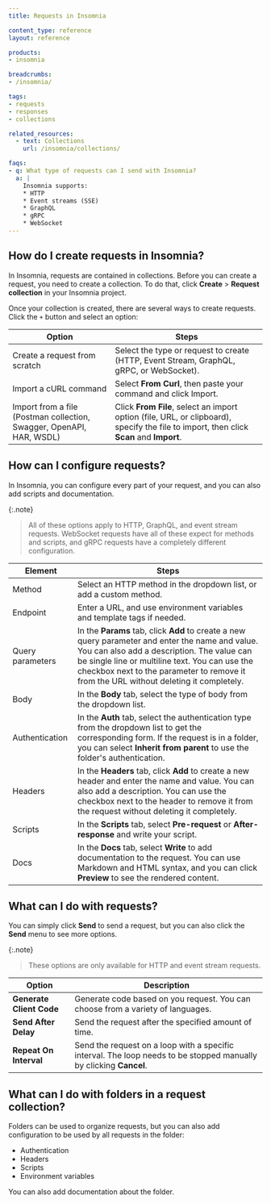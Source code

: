 ```yaml
---
title: Requests in Insomnia

content_type: reference
layout: reference

products:
- insomnia

breadcrumbs:
- /insomnia/

tags:
- requests
- responses
- collections

related_resources:
  - text: Collections
    url: /insomnia/collections/

faqs:
- q: What type of requests can I send with Insomnia?
  a: |
    Insomnia supports:
    * HTTP
    * Event streams (SSE)
    * GraphQL
    * gRPC
    * WebSocket
---
```


## How do I create requests in Insomnia?

In Insomnia, requests are contained in collections. Before you can create a request, you need to create a collection. To do that, click **Create** > **Request collection** in your Insomnia project.

Once your collection is created, there are several ways to create requests. Click the `+` button and select an option:

|Option|Steps|
|---|---|
|Create a request from scratch|Select the type or request to create (HTTP, Event Stream, GraphQL, gRPC, or WebSocket).|
|Import a cURL command|Select **From Curl**, then paste your command and click Import.|
|Import from a file (Postman collection, Swagger, OpenAPI, HAR, WSDL)|Click **From File**, select an import option (file, URL, or clipboard), specify the file to import, then click **Scan** and **Import**.|

## How can I configure requests?

In Insomnia, you can configure every part of your request, and you can also add scripts and documentation.

{:.note}
> All of these options apply to HTTP, GraphQL, and event stream requests. WebSocket requests have all of these expect for methods and scripts, and gRPC requests have a completely different configuration. <!-- Link to gRPC docs? -->

|Element|Steps|
|---|---|
|Method|Select an HTTP method in the dropdown list, or add a custom method.|
|Endpoint|Enter a URL, and use environment variables and template tags if needed.|
|Query parameters|In the **Params** tab, click **Add** to create a new query parameter and enter the name and value. You can also add a description. The value can be single line or multiline text. You can use the checkbox next to the parameter to remove it from the URL without deleting it completely.|
|Body|In the **Body** tab, select the type of body from the dropdown list.|
|Authentication|In  the **Auth** tab, select the authentication type from the dropdown list to get the corresponding form. If the request is in a folder, you can select **Inherit from parent** to use the folder's authentication.|
|Headers|In the **Headers** tab, click **Add** to create a new header and enter the name and value. You can also add a description. You can use the checkbox next to the header to remove it from the request without deleting it completely.|
|Scripts|In the **Scripts** tab, select **Pre-request** or **After-response** and write your script.|
|Docs|In the **Docs** tab, select **Write** to add documentation to the request. You can use Markdown and HTML syntax, and you can click **Preview** to see the rendered content.|

## What can I do with requests?

You can simply click **Send** to send a request, but you can also click the **Send** menu to see more options.

{:.note}
> These options are only available for HTTP and event stream requests.

|Option|Description|
|---|---|
|**Generate Client Code**|Generate code based on you request. You can choose from a variety of languages.|
|**Send After Delay**|Send the request after the specified amount of time.|
|**Repeat On Interval**|Send the request on a loop with a specific interval. The loop needs to be stopped manually by clicking **Cancel**.|

<!-- The table is missing Send And Download and Download After Send, but I'm seeing weird behavior so I need to check with the team -->

## What can I do with folders in a request collection?

Folders can be used to organize requests, but you can also add configuration to be used by all requests in the folder:

* Authentication
* Headers
* Scripts
* Environment variables

You can also add documentation about the folder.